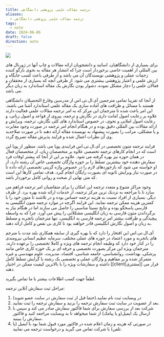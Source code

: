 ```yaml
---
title: ترجمه مقالات علمی پژوهشی دانشگاهی
aliases:
  - ترجمه مقالات علمی پژوهشی دانشگاهی
tags:
  - note
date: 2024-06-06
draft: false
direction: auto
---
```


![](http://ilts.ir/Content/ilts.ir/Page/130/ContentImage/research%20smaple%20chart-ilts.png)


برای بسیاری از دانشگاهیان، اساتید و دانشجویان ارائه مقالات و چاپ آنها در ژورنال های بین المللی از اهمیت خاصی برخوردار است چرا که انتشار هر مقاله به نحوی بازگو کننده زحمات عملی و پژوهشی نویسندگان آن می باشد و از طرفی باعث کسب جایگاه و ارزش علمی و اعتبار پژوهشی بیشتری می شود. از طرفی آنچه که بسیاری از محققان و فعالان علمی را دچار مشکل نموده، دشوار بودن نگارش یک مقاله استاندارد به زبان دیگر می باشد.

از آنجا که تقریبا تمامی مترجمین آی.ال.تی.اس از مدرسین وفارغ التحصیلان دانشگاهی هستند با مسائل و ظرافت های آماده سازی یک مقاله علمی استاندارد آشنا می باشند. این امر باعث شده تا مترجمان این مرکز که به امر ترجمه مقالات علمی فعالیت دارند علاوه بر رعایت اصول امانت داری در نگارش و ترجمه، پیروی از قواعد و اصول زبانی، و رعایت اصول املایی و نحوی، در خصوص استاندارد های کلی نگارش، ترجمه، ویرایش و ارائه مقالات بین المللی دقیق  بوده و در هنگام انجام امر ترجمه در صورت وجود مغایرت و یا مشکلی، مراتب را بصورت پیشنهاد به نویسنده مقاله ارائه دهند تا در صورت صلاحدید وی آن نظرات اعمال شده و فرایند پذیرش مقاله تصریح گردد.

فرایند ترجمه متون تخصصی در آی.ال.تی.اس  فرایندی پویا می باشد. منظور از پویا این است که در انجام کارهای ترجمه تخصصی علاوه بر متخصصان زبان، از متخصصان فعال در همان حوزه نیز بهره گرفته می شود. علاوه بر این از آنجا که بیشتر اوقات فرد سفارش دهنده خود بیشترین تسلط را بر حوزه واژگان تخصصی خاص آن رشته دارد، از او خواسته می شود که بازخوردهای لازم را در خصوص واژه گزینی تخصصی ارائه داده تا در صورت نیاز ویرایش ثانویه ای بصورت رایگان انجام گیرد. هدف تمامی کارها این است که متن نهایی از صحت و روانی کامل برخوردار باشد.
 
وجود مراکز متنوع و متعدد ترجمه این امکان را برای متقاضیان امر ترجمه فراهم می سازد تا با مراجعه به نزدیک ترین مرکز ترجمه، از خدمات ارائه شده بهره برد. از طرف دیگر، بسیاری از افراد نسبت به هزینه ترجمه حساس بوده و در تلاشند تا متون خود را با کمترین هزینه ممکن ترجمه نمایند. این فرایند اگرچه در موارد ترجمه متون انگلیسی به فارسی پاسخگو بوده و نتایج نسبتا مناسبی را حاصل می سازند اما در هنگام نیاز به برگرداندن متون فارسی به زبان انگلیسی مشکلاتی را پیش می آورد. چرا که به واسطه پیچیدگی و ظرافت بیشتر امر ترجمه فارسی به انگلیسی، تنها مترجمان باتجربه و مسلط به زبان و اصول نگارش انگلیسی قادر خواهند بود تا کاری بی نقص و کامل ارائه دهند.

آی.ال.تی.اس این افتخار را دارد که با بهره گیری از سابقه همکاری بلند مدت با مترجم های باتجربه و مورد اعتماد در حوزه های عملی مختلف، سرمایه عظیم انسانی نیرومندی را در کنار خود دارد که وظیفه انجام ترجمه های ویژه و کاملا تخصصی را برعهده دارند. مترجمان ویژه این مرکز بصورت تخصصی و حرفه ای بر یک حوزه کاری خاص مانند پزشکی، بهداشت، روانشناسی، جامعه شناسی، اقتصاد، مدیریت، علوم مهندسی و غیره متمرکز شده و بر مفاهیم و واژگان عملی و تخصصی یک رشته یا گرایش تسلط کامل داشته و سفارشات ویژه را با بالاترین کیفیت ممکن در اختیار [[client|مشتری]] قرار می دهند. 

لطفاً جهت  کسب اطلاعات بیشتر با ما تماس بگیرید.
 
مراحل ثبت سفارش آنلاین ترجمه:
1. در وبسایت ثبت نام نمایید.(حتما قبل از ثبت سفارش در سایت عضو شوید)
2. بعد از عضویت در سایت  ثبت سفارش ترجمه را بزنید و سفارش ترجمه را ثبت نمایید.
3. شرکت بعد از بررسی سفارش برای شما  فاکتور سفارش صادر می کند و سپس با ارسال یک ایمیل(و یا پیامک) از شما میخواهد تا به وبسایت مراجعه کنید و فاکتور سفارش را ببینید.
4. در صورتی که هزینه و زمان اعلام شده در فاکتور مورد قبول شما بود با ایمیل (یا تلفن) با شرکت  تماس می گیرید و درخواست ترجمه می نمایید.



 